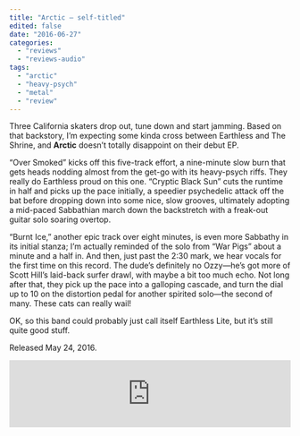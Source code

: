```yaml
---
title: "Arctic – self-titled"
edited: false
date: "2016-06-27"
categories:
  - "reviews"
  - "reviews-audio"
tags:
  - "arctic"
  - "heavy-psych"
  - "metal"
  - "review"
---
```


Three California skaters drop out, tune down and start jamming. Based on that backstory, I’m expecting some kinda cross between Earthless and The Shrine, and **Arctic** doesn’t totally disappoint on their debut EP.

“Over Smoked” kicks off this five-track effort, a nine-minute slow burn that gets heads nodding almost from the get-go with its heavy-psych riffs. They really do Earthless proud on this one. “Cryptic Black Sun” cuts the runtime in half and picks up the pace initially, a speedier psychedelic attack off the bat before dropping down into some nice, slow grooves, ultimately adopting a mid-paced Sabbathian march down the backstretch with a freak-out guitar solo soaring overtop.

“Burnt Ice,” another epic track over eight minutes, is even more Sabbathy in its initial stanza; I’m actually reminded of the solo from “War Pigs” about a minute and a half in. And then, just past the 2:30 mark, we hear vocals for the first time on this record. The dude’s definitely no Ozzy—he’s got more of Scott Hill’s laid-back surfer drawl, with maybe a bit too much echo. Not long after that, they pick up the pace into a galloping cascade, and turn the dial up to 10 on the distortion pedal for another spirited solo—the second of many. These cats can really wail!

OK, so this band could probably just call itself Earthless Lite, but it’s still quite good stuff.

Released May 24, 2016.

<iframe style="border: 0; width: 100%; height: 120px;" src="https://bandcamp.com/EmbeddedPlayer/album=736573947/size=large/bgcol=ffffff/linkcol=0687f5/tracklist=false/artwork=small/transparent=true/" width="300" height="150" seamless=""><a href="http://arcticskate.bandcamp.com/album/arctic">Arctic by Arctic</a></iframe>

